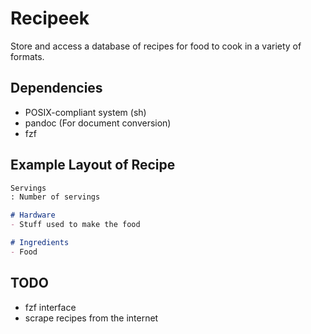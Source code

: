 # Recipeek
Store and access a database of recipes for food to cook in a variety of formats.

## Dependencies
- POSIX-compliant system (sh)
- pandoc (For document conversion)
- fzf

## Example Layout of Recipe
```md
Servings
: Number of servings

# Hardware
- Stuff used to make the food

# Ingredients
- Food
```

## TODO
- fzf interface
- scrape recipes from the internet
